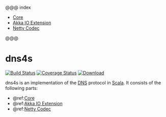 @@@ index

* [Core](core.md)
* [Akka IO Extension](akka.md)
* [Netty Codec](netty.md)

@@@

dns4s
=====

[![Build Status](https://cloud.drone.io/api/badges/mkroli/dns4s/status.svg)](https://cloud.drone.io/mkroli/dns4s)
[![Coverage Status](http://coveralls.io/repos/mkroli/dns4s/badge.svg?branch=master&service=github)](http://coveralls.io/github/mkroli/dns4s?branch=master)
[![Download](https://api.bintray.com/packages/mkroli/maven/dns4s/images/download.svg)](https://bintray.com/mkroli/maven/dns4s/_latestVersion)

dns4s is an implementation of the [DNS] protocol in [Scala].
It consists of the following parts:

* @ref:[Core](core.md)
* @ref:[Akka IO Extension](akka.md)
* @ref:[Netty Codec](netty.md)

[Scala]:http://www.scala-lang.org
[DNS]:http://en.wikipedia.org/wiki/Domain_Name_System
